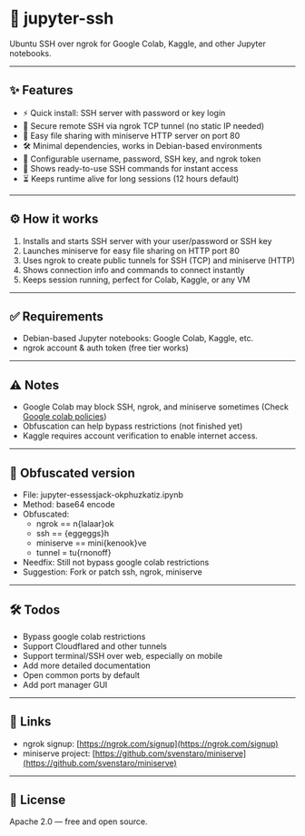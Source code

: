 # 🚀 jupyter-ssh
Ubuntu SSH over ngrok for Google Colab, Kaggle, and other Jupyter notebooks.

---

## ✨ Features

- ⚡ Quick install: SSH server with password or key login  
- 🔐 Secure remote SSH via ngrok TCP tunnel (no static IP needed)  
- 📂 Easy file sharing with miniserve HTTP server on port 80  
- 🛠 Minimal dependencies, works in Debian-based environments  
- 👤 Configurable username, password, SSH key, and ngrok token  
- 📝 Shows ready-to-use SSH commands for instant access  
- ⏳ Keeps runtime alive for long sessions (12 hours default)  

---

## ⚙️ How it works

1. Installs and starts SSH server with your user/password or SSH key  
2. Launches miniserve for easy file sharing on HTTP port 80  
3. Uses ngrok to create public tunnels for SSH (TCP) and miniserve (HTTP)  
4. Shows connection info and commands to connect instantly  
5. Keeps session running, perfect for Colab, Kaggle, or any VM  

---

## ✅ Requirements

- Debian-based Jupyter notebooks: Google Colab, Kaggle, etc.  
- ngrok account & auth token (free tier works)  

---

## ⚠️ Notes

- Google Colab may block SSH, ngrok, and miniserve sometimes (Check [Google colab policies](https://research.google.com/colaboratory/faq.html#limitations-and-restrictions))
- Obfuscation can help bypass restrictions (not finished yet)
- Kaggle requires account verification to enable internet access.

---

## 🔮 Obfuscated version
- File: jupyter-essessjack-okphuzkatiz.ipynb
- Method: base64 encode
- Obfuscated:
    + ngrok == n{lalaar}ok
    + ssh == {eggeggs}h
    + miniserve == mini{kenook}ve
    + tunnel = tu{rnonoff}
- Needfix: Still not bypass google colab restrictions
- Suggestion: Fork or patch ssh, ngrok, miniserve 

---

## 🛠 Todos

- Bypass google colab restrictions  
- Support Cloudflared and other tunnels  
- Support terminal/SSH over web, especially on mobile  
- Add more detailed documentation  
- Open common ports by default
- Add port manager GUI

---

## 🔗 Links

- ngrok signup: [https://ngrok.com/signup](https://ngrok.com/signup)  
- miniserve project: [https://github.com/svenstaro/miniserve](https://github.com/svenstaro/miniserve)  

---

## 📄 License

Apache 2.0 — free and open source.
